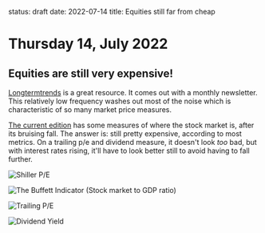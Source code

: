 status: draft
date: 2022-07-14
title: Equities still far from cheap

# Thursday 14, July 2022

## Equities are still very expensive!

[Longtermtrends](https://www.longtermtrends.net/) is a great resource. It comes out with a monthly newsletter.
This relatively low frequency washes out most of the noise which is characteristic of so many market price measures.

[The current edition](https://australis.eocampaign1.com/web-version?ep=2&lc=2c0e57c9-0070-11ec-96e5-06b4694bee2a&p=1ce6e87d-ffca-11ec-9258-0241b9615763&pt=campaign&t=1657710132&s=4ae16c1326d5edd62c818bd8d532c61730d062dd45c8e7d1d9fc373133fce0a8) has some measures of where the stock market is, after its bruising fall.
The answer is: still pretty expensive, according to most metrics.
On a trailing p/e and dividend measure, it doesn't look _too_ bad, but with interest rates rising, it'll have to look better still to avoid having to fall further.

![Shiller P/E](https://gallery.eocampaign1.com/244c9853-ad1c-11eb-a3d0-06b4694bee2a%2F1657621114431-Screenshot+2022-07-12+at+12.16.34.png)

![The Buffett Indicator (Stock market to GDP ratio)](https://gallery.eocampaign1.com/244c9853-ad1c-11eb-a3d0-06b4694bee2a%2F1657621093976-Screenshot+2022-07-12+at+12.16.21.png)

![Trailing P/E](https://gallery.eocampaign1.com/244c9853-ad1c-11eb-a3d0-06b4694bee2a%2F1657621106722-Screenshot+2022-07-12+at+12.16.10.png)

![Dividend Yield](https://gallery.eocampaign1.com/244c9853-ad1c-11eb-a3d0-06b4694bee2a%2F1657621121663-Screenshot+2022-07-12+at+12.16.51.png)

